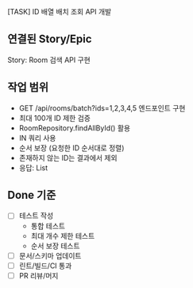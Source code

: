 [TASK] ID 배열 배치 조회 API 개발

## 연결된 Story/Epic

Story: Room 검색 API 구현

## 작업 범위

- GET /api/rooms/batch?ids=1,2,3,4,5 엔드포인트 구현
- 최대 100개 ID 제한 검증
- RoomRepository.findAllById() 활용
- IN 쿼리 사용
- 순서 보장 (요청한 ID 순서대로 정렬)
- 존재하지 않는 ID는 결과에서 제외
- 응답: List<RoomResponse>

## Done 기준

- [ ] 테스트 작성
	- 통합 테스트
	- 최대 개수 제한 테스트
	- 순서 보장 테스트
- [ ] 문서/스키마 업데이트
- [ ] 린트/빌드/CI 통과
- [ ] PR 리뷰/머지

